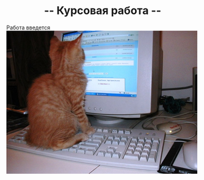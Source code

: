<h1 align="center">-- Курсовая работа --</h1>
Работа введется
<img src="./e44e7acs-960.jpg" alt="эт я" width="500"/>
